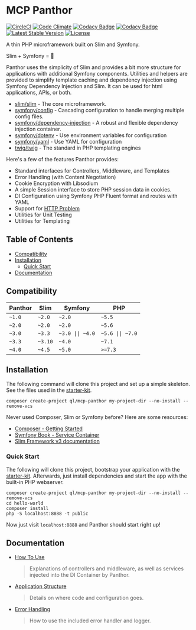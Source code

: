 # MCP Panthor

[![CircleCI](https://circleci.com/gh/QuickenLoans/mcp-panthor.svg?style=shield)](https://circleci.com/gh/QuickenLoans/mcp-panthor)
[![Code Climate](https://codeclimate.com/github/quickenloans-mcp/mcp-panthor/badges/gpa.svg)](https://codeclimate.com/github/quickenloans-mcp/mcp-panthor)
[![Codacy Badge](https://api.codacy.com/project/badge/Grade/72c07f5cc84147818e07938970637902)](https://www.codacy.com/app/skluck/mcp-panthor)
[![Codacy Badge](https://api.codacy.com/project/badge/Coverage/72c07f5cc84147818e07938970637902)](https://www.codacy.com/app/skluck/mcp-panthor)
[![Latest Stable Version](https://poser.pugx.org/ql/mcp-panthor/version)](https://packagist.org/packages/ql/mcp-panthor)
[![License](https://poser.pugx.org/ql/mcp-panthor/license)](https://packagist.org/packages/ql/mcp-panthor)

A thin PHP microframework built on Slim and Symfony.

Slim + Symfony = :revolving_hearts:

Panthor uses the simplicity of Slim and provides a bit more structure for applications with additional Symfony
components. Utilities and helpers are provided to simplify template caching and dependency injection using Symfony
Dependency Injection and Slim. It can be used for html applications, APIs, or both.

- [slim/slim](https://github.com/slimphp/Slim) - The core microframework.
- [symfony/config](https://github.com/symfony/config) - Cascading configuration to handle merging multiple config files.
- [symfony/dependency-injection](https://github.com/symfony/dependency-injection) - A robust and flexible dependency injection container.
- [symfony/dotenv](https://github.com/symfony/dotenv) - Use environment variables for configuration
- [symfony/yaml](https://github.com/symfony/yaml) - Use YAML for configuration
- [twig/twig](https://github.com/twigphp/Twig) - The standard in PHP templating engines

Here's a few of the features Panthor provides:

- Standard interfaces for Controllers, Middleware, and Templates
- Error Handling (with Content Negotiation)
- Cookie Encryption with Libsodium
- A simple Session interface to store PHP session data in cookies.
- DI Configuration using Symfony PHP Fluent format and routes with YAML
- Support for [HTTP Problem](https://tools.ietf.org/html/draft-ietf-appsawg-http-problem)
- Utilities for Unit Testing
- Utilities for Templating

## Table of Contents

- [Compatibility](#compatibility)
- [Installation](#installation)
    - [Quick Start](#quick-start)
- [Documentation](#documentation)

## Compatibility

| Panthor | Slim    | Symfony         | PHP
|---------|---------|-----------------|----
| `~1.0`  | `~2.0`  | `~2.0`          | `~5.5`
| `~2.0`  | `~2.0`  | `~2.0`          | `~5.6`
| `~3.0`  | `~3.3`  | `~3.0 \|\| ~4.0`| `~5.6 \|\| ~7.0`
| `~3.3`  | `~3.10` | `~4.0`          | `~7.1`
| `~4.0`  | `~4.5`  | `~5.0`          | `>=7.3`

## Installation

The following command will clone this project and set up a simple skeleton. See the files used in the [starter-kit](starter-kit/).

```
composer create-project ql/mcp-panthor my-project-dir --no-install --remove-vcs
```

Never used Composer, Slim or Symfony before? Here are some resources:
- [Composer - Getting Started](https://getcomposer.org/doc/00-intro.md)
- [Symfony Book - Service Container](http://symfony.com/doc/current/book/service_container.html)
- [Slim Framework v3 documentation](http://www.slimframework.com/docs)

### Quick Start

The following will clone this project, bootstrap your application with the [starter-kit](starter-kit/). Afterwards,
just install dependencies and start the app with the built-in PHP webserver.
```
composer create-project ql/mcp-panthor my-project-dir --no-install --remove-vcs
cd hello-world
composer install
php -S localhost:8888 -t public
```

Now just visit `localhost:8888` and Panthor should start right up!

## Documentation

- [How To Use](docs/basic-usage.md)
  > Explanations of controllers and middleware, as well as services injected into the DI Container by Panthor.

- [Application Structure](docs/application-structure.md)
  > Details on where code and configuration goes.

- [Error Handling](docs/error-handling.md)
  > How to use the included error handler and logger.
